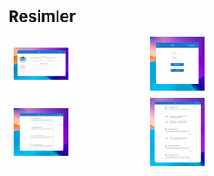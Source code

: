# Resimler
<div style="display: flex; flex-wrap: wrap; justify-content: center; align-items: center;">
    <div style="width: 48%; margin-bottom: 10px;">
        <img src="public/ProjectPictures/screenshot2.png" alt="Resim 1" style="width: 40%; height: auto;">
    </div>
    <div style="width: 48%; margin-bottom: 10px;">
        <img src="public/ProjectPictures/screenshot1.png" alt="Resim 2" style="width: 40%; height: auto;">
    </div>
    <div style="width: 48%; margin-bottom: 10px;">
        <img src="public/ProjectPictures/screenshot3.png" alt="Resim 3" style="width: 40%; height: auto;">
    </div>
    <div style="width: 48%; margin-bottom: 10px;">
        <img src="public/ProjectPictures/screenshot4.png" alt="Resim 4" style="width: 40%; height: auto;">
    </div>
</div>
